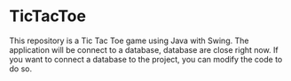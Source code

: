 # TicTacToe
This repository is a Tic Tac Toe game using Java with Swing. The application will be connect to a database, database are close right now. 
If you want to connect a database to the project, you can modify the code to do so.
